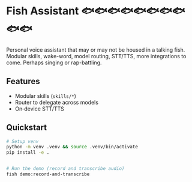 # Fish Assistant 🐟🐟🐟🐟🐟🐟🐟🐟🐟🐟
Personal voice assistant that may or may not be housed in a talking fish. Modular skills, wake-word, model routing, STT/TTS, more integrations to come. Perhaps singing or rap-battling.

## Features
- Modular skills (`skills/*`)
- Router to delegate across models
- On‑device STT/TTS


## Quickstart
```bash
# Setup venv
python -m venv .venv && source .venv/bin/activate
pip install -e .


# Run the demo (record and transcribe audio)
fish demo:record-and-transcribe